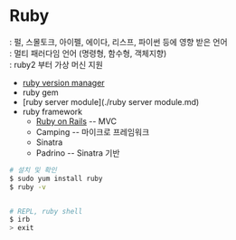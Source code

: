 # Ruby
: 펄, 스몰토크, 아이펠, 에이다, 리스프, 파이썬 등에 영향 받은 언어    
: 멀티 패러다임 언어 (명령형, 함수형, 객체지향)    
: ruby2 부터 가상 머신 지원      


- [ruby version manager](./ruby-version-manager.md)
- ruby gem
- [ruby server module](./ruby server module.md)
- ruby framework
    - [Ruby on Rails](./ruby-rails/) -- MVC
    - Camping -- 마이크로 프레임워크  
    - Sinatra
    - Padrino -- Sinatra 기반


```bash
# 설치 및 확인
$ sudo yum install ruby
$ ruby -v


# REPL, ruby shell
$ irb
> exit
```
